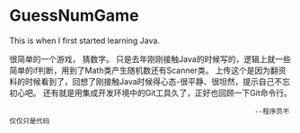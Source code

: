 # GuessNumGame
This is when I first started learning Java.


很简单的一个游戏，
猜数字。
只是去年刚刚接触Java的时候写的，逻辑上就一些简单的if判断，用到了Math类产生随机数还有Scanner类。
上传这个是因为翻资料的时候看到了，回想了刚接触Java时候得心态-很平静、很坦然，提示自己不忘初心吧。
还有就是用集成开发环境中的Git工具久了，正好也回顾一下Git命令行。

                                                                 --程序员不仅仅只是代码
